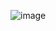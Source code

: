 ![image](https://user-images.githubusercontent.com/90558927/149665149-af0afca1-108f-4321-94c9-3a07de58ce34.png)

